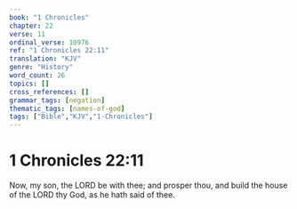 ```yaml
---
book: "1 Chronicles"
chapter: 22
verse: 11
ordinal_verse: 10976
ref: "1 Chronicles 22:11"
translation: "KJV"
genre: "History"
word_count: 26
topics: []
cross_references: []
grammar_tags: [negation]
thematic_tags: [names-of-god]
tags: ["Bible","KJV","1-Chronicles"]
---
```


# 1 Chronicles 22:11

Now, my son, the LORD be with thee; and prosper thou, and build the house of the LORD thy God, as he hath said of thee.
